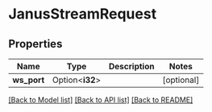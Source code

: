 # JanusStreamRequest

## Properties

Name | Type | Description | Notes
------------ | ------------- | ------------- | -------------
**ws_port** | Option<**i32**> |  | [optional]

[[Back to Model list]](../README.md#documentation-for-models) [[Back to API list]](../README.md#documentation-for-api-endpoints) [[Back to README]](../README.md)


